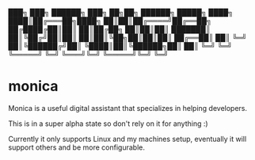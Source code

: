 

███╗   ███╗ ██████╗ ███╗   ██╗██╗ ██████╗ █████╗ 
████╗ ████║██╔═══██╗████╗  ██║██║██╔════╝██╔══██╗
██╔████╔██║██║   ██║██╔██╗ ██║██║██║     ███████║
██║╚██╔╝██║██║   ██║██║╚██╗██║██║██║     ██╔══██║
██║ ╚═╝ ██║╚██████╔╝██║ ╚████║██║╚██████╗██║  ██║
╚═╝     ╚═╝ ╚═════╝ ╚═╝  ╚═══╝╚═╝ ╚═════╝╚═╝  ╚═╝
                                                 

# monica
Monica is a useful digital assistant that specializes in helping developers.

This is in a super alpha state so don't rely on it for anything :)

Currently it only supports Linux and my machines setup, eventually it will support others and be more configurable.
